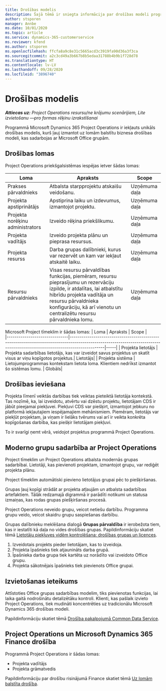 ```yaml
---
title: Drošības modelis
description: Šajā tēmā ir sniegta informācija par drošības modeli programmā Dynamics 365 Project Operations.
author: stsporen
manager: Annbe
ms.date: 10/01/2020
ms.topic: article
ms.service: dynamics-365-customerservice
ms.reviewer: kfend
ms.author: stsporen
ms.openlocfilehash: ffcfa8a9c8e31c5665acd3c3919fa90d36a3f3ca
ms.sourcegitcommit: a2c3cd49a3b667b8b5edaa31788b4b9b1f728d78
ms.translationtype: HT
ms.contentlocale: lv-LV
ms.lasthandoff: 09/28/2020
ms.locfileid: "3896740"
---
```

# <a name="security-model"></a>Drošības modelis

_**Attiecas uz:** Project Operations resursu/ne krājumu scenārijiem, Lite izvietošanu —pro formas rēķinu izrakstīšanai_

Programmā Microsoft Dynamics 365 Project Operations ir iekļauts unikāls drošības modelis, kurš ļauj izmantot uz lomām balstītu biznesa drošības modeli, kas sadarbojas ar Microsoft Office grupām. 


## <a name="security-roles"></a>Drošības lomas
Project Operations priekšgalsistēmas iespējas ietver šādas lomas:

| Loma                          | Apraksts                                                                                                                                                                 | Scope |
|-------------------------------|-----------------------------------------------------------------------------------------------------------------------------------------------------------------------------|------|
| Prakses pārvaldnieks              | Atbalsta starpprojektu atskaišu veidošanu.                                                                                                            | Uzņēmuma daļa              |
| Projekta apstiprinātājs              | Apstiprina laiku un izdevumus, izmantojot projektu.                                                                                                                              | Uzņēmuma daļa |
| Projekta norēķinu administrators | Izveido rēķina priekšlikumu.                                                                                                                                                 | Uzņēmuma daļa |
| Projekta vadītājs               | Izveido projekta plānu un pieprasa resursus.                                                                                                                              | Uzņēmuma daļa |
| Projekta resurss              | Darba grupas dalībnieki, kurus var rezervēt un kam var iekļaut atskaitē laiku.                                                                                                          | Uzņēmuma daļa|
| Resursu pārvaldnieks              | Visas resursu pārvaldības funkcijas, piemēram, resursu pieprasījumu un rezervāciju izpilde, ir atdalītas, lai atbalstītu hibrīdu projekta vadītāja un resursu pārvaldnieka konfigurāciju, kā arī vienotu un centralizētu resursu pārvaldnieka lomu. | Uzņēmuma daļa |


Microsoft Project tīmeklim ir šādas lomas:
| Loma                          | Apraksts                                                                                                          | Scope |                                                       
|-------------------------------|-----------------------------------------------------------------------------------------------------------------------------------------------------------------------------|-----|
| Projekta lietotājs | Projekta sadarbības lietotājs, kas var izveidot savus projektus un skatīt visus ar viņu kopīgotos projektus.| Lietotājs|
| Projekta sistēma | Lietojumprogrammas kontekstam lietota loma. Klientiem nedrīkst izmantot šo sistēmas lomu. | Globāls|

## <a name="security-enforcement"></a>Drošības ieviešana
Projekta līmenī veiktās darbības tiek veiktas pieteiktā lietotāja kontekstā. Tas nozīmē, ka, lai izveidotu, atvērtu vai dzēstu projektu, lietotājam CDS ir jābūt pieejamai piekļuvei. Piekļuvi CDS var piešķirt, izmantojot jebkuru no platformā iekļautajiem iespējamajiem mehānismiem. Piemēram, lietotājs var piekļūt projektam, ja viņam ir lielāks tvērums vai arī ir veikta konkrēta kopīgošanas darbība, kas piešķir lietotājam piekļuvi.

To ir svarīgi ņemt vērā, veidojot projektus programmā Project Operations.

## <a name="modern-group-collaboration-with-project-operations"></a>Moderno grupu sadarbība ar Project Operations
Project tīmeklim un Project Operations atbalsta modernās grupas sadarbībai. Lietotāji, kas pievienoti projektam, izmantojot grupu, var rediģēt projekta plānu.

Project tīmeklim automātiski pievieno lietotājus grupai pēc to piešķiršanas.

Grupas ļauj kopīgi strādāt ar projekta atļaujām un atbalsta sadarbības artefaktiem. Tālāk redzamajā digrammā ir parādīti notikumi un statusa izmaiņas, kas rodas grupas piešķiršanas procesā.

Project Operations neveido grupu, veicot netiešu darbību. Programma grupu veido, veicot skaidru grupu saspiešanas darbību.

Grupas dalībnieku meklēšana dialogā **Grupas pārvaldība** ir ierobežota tiem, kas ir iestatīti kā daļa no vides drošības grupas. Papildinformāciju skatiet tēmā [Lietotāju piekļuves vidēm kontrolēšana: drošības grupas un licences](https://docs.microsoft.com/power-platform/admin/control-user-access).

1. Izveidotais projekts pieder lietotājam, kas to izveidoja.
2. Projekta īpašnieks tiek atjaunināts darba grupā.
3. Īpašnieka darba grupa tiek kartēta uz norādīto vai izveidoto Office grupu.
4. Projekta sākotnējais īpašnieks tiek pievienots Office grupai.

## <a name="deployment-recommendation"></a>Izvietošanas ieteikums
Attīstoties Office grupas sadarbības modelim, tiks pievienotas funkcijas, lai laika gaitā nodrošinātu detalizētāku kontroli. Klienti, kas pašlaik izvieto Project Operations, tiek mudināti koncentrēties uz tradicionālu Microsoft Dynamics 365 drošības modeli.

Papildinformāciju skatiet tēmā [Drošība pakalpojumā Common Data Service](https://docs.microsoft.com/power-platform/admin/wp-security).

## <a name="project-operations-and-microsoft-dynamics-365-finance-security"></a>Project Operations un Microsoft Dynamics 365 Finance drošība
Programmā Project Operations ir šādas lomas:

- Projekta vadītājs
- Projekta grāmatvedis

Papildinformāciju par drošību risinājumā Finance skatiet tēmā [Uz lomām balstīta drošība](https://docs.microsoft.com/dynamics365/fin-ops-core/dev-itpro/sysadmin/role-based-security).


